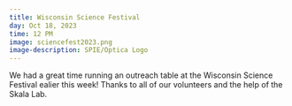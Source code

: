 ```yaml
---
title: Wisconsin Science Festival
day: Oct 18, 2023
time: 12 PM
image: sciencefest2023.png
image-description: SPIE/Optica Logo
---
```

We had a great time running an outreach table at the Wisconsin Science Festival ealier this week! Thanks to all of our volunteers and the help of the Skala Lab. 
